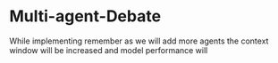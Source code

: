# Multi-agent-Debate
While implementing remember as we will add more agents the context window will be increased and model performance will